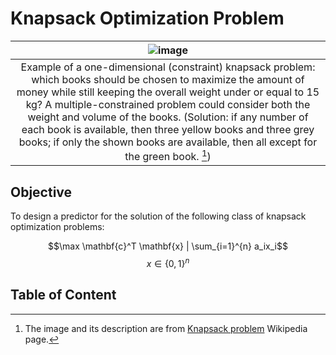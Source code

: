 # Knapsack Optimization Problem
|![image](https://github.com/user-attachments/assets/18bd87d1-7a03-4d58-ab35-4181f409f766)|
|:--:|
|Example of a one-dimensional (constraint) knapsack problem: which books should be chosen to maximize the amount of money while still keeping the overall weight under or equal to 15 kg? A multiple-constrained problem could consider both the weight and volume of the books. (Solution: if any number of each book is available, then three yellow books and three grey books; if only the shown books are available, then all except for the green book. [^1])|

[^1]: The image and its description are from [Knapsack problem](https://en.wikipedia.org/wiki/Knapsack_problem) Wikipedia page.


## Objective
To design a predictor for the solution of the following class of knapsack optimization problems:


$$\max \mathbf{c}^T \mathbf{x} | \sum_{i=1}^{n} a_ix_i$$ 
$$x \in \{0,1\}^{n}$$



 
 

## Table of Content

